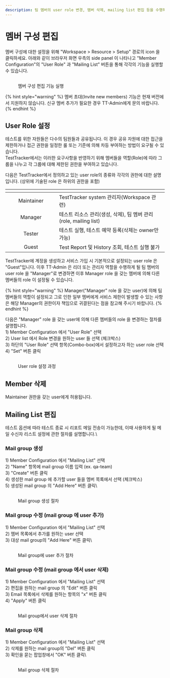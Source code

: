 ```yaml
---
description: 팀 멤버의 user role 변경, 멤버 삭제, mailing list 편집 등을 수행하기 위한 방법을 설명합니다.
---
```


# 멤버 구성 편집

멤버 구성에 대한 설정을 위해 "Workspace > Resource > Setup" 경로의 icon 을 클릭하세요. 아래와 같이 브라우저 화면 우측의 side panel 이 나타나고 "Member Configuration"의 "User Role" 과 "Mailing List" 버튼을 통해 각각의 기능을 실행할 수 있습니다.

<figure><img src="../.gitbook/assets/image (4) (1).png" alt=""><figcaption><p>멤버 구성 편집 기능 실행</p></figcaption></figure>

{% hint style="warning" %}
멤버 초대(Invite new members) 기능은 현재 버전에서 지원하지 않습니다. 신규 멤버 추가가 필요한 경우 TT-Admin에게 문의 바랍니다.
{% endhint %}

## User Role 설정

테스트를 위한 자원들은 다수의 팀원들과 공유됩니다. 이 경우 공유 자원에 대한 접근을 제한하거나 접근 권한을 일정한 룰 또는 기준에 의해 차등 부여하는 방법이 요구될 수 있습니다.\
TestTracker에서는 이러한 요구사항을 반영하기 위해 멤버들을 역할(Role)에 따라 그룹을 나누고 각 그룹에 대해 제한된 권한을 부여하고 있습니다.

다음은 TestTracker에서 정의하고 있는 user role의 종류와 각각의 권한에 대한 설명입니다. (상위에 기술된 role 은 하위의 권한을 포함)

<table><thead><tr><th width="146" align="center"></th><th></th></tr></thead><tbody><tr><td align="center">Maintainer</td><td>TestTracker system 관리자(Workspace 관련)</td></tr><tr><td align="center">Manager</td><td>테스트 리소스 관리(생성, 삭제), 팀 멤버 관리(role, mailing list)</td></tr><tr><td align="center">Tester</td><td>테스트 실행, 테스트 예약 등록(삭제는 owner만 가능)</td></tr><tr><td align="center">Guest</td><td>Test Report 및 History 조회, 테스트 실행 불가</td></tr></tbody></table>



TestTracker에 계정을 생성하고 서비스 가입 시 기본적으로 설정되는 user role 은 "Guest"입니다. 이후 TT-Admin 은 리더 또는 관리자 역할을 수행하게 될 팀 멤버의 user role 을 "Manager"로 변경하면 이후 Manager role 을 갖는 멤버에 의해 다른 멤버들의 role 이 설정될 수 있습니다.

{% hint style="warning" %}
Manager("Manager" role 을 갖는 user)에 의해 팀 멤버들의 역할이 설정되고 그로 인한 일부 멤버에게 서비스 제한이 발생할 수 있는 사항은 해당 Manager의 권한이자 책임으로 귀결된다는 점을 참고해 주시기 바랍니다.
{% endhint %}



다음은 "Manager" role 을 갖는 user에 의해 다른 멤버들의 role 을 변경하는 절차를 설명합니다.\
1\) Member Configuration 에서 "User Role" 선택\
2\) User list 에서 Role 변경을 원하는 user 들 선택 (체크박스)\
3\) 하단의 "User Role" 선택 항목(Combo-box)에서 설정하고자 하는 user role 선택\
4\) "Set" 버튼 클릭

<figure><img src="../.gitbook/assets/image (5) (1).png" alt=""><figcaption><p>User role 설정 과정</p></figcaption></figure>



## Member 삭제

Maintainer 권한을 갖는 user에게 허용됩니다.



## Mailing List 편집

테스트 옵션에 따라 테스트 종료 시 리포트 메일 전송이 가능한데, 이때 사용하게 될 메일 수신자 리스트 설정에 관한 절차를 설명합니다.\


### Mail group 생성

1\) Member Configuration 에서 "Mailing List" 선택\
2\) "Name" 항목에 mail group 이름 입력  (ex. qa-team)\
3\) "Create" 버튼 클릭\
4\) 생성한 mail group 에 추가할 user 들을 멤버 목록에서 선택 (체크박스)\
5\) 생성된 mail group 의 "Add Here" 버튼 클릭\


<div align="left">

<figure><img src="../.gitbook/assets/image (4).png" alt=""><figcaption><p>Mail group 생성 절차</p></figcaption></figure>

</div>

### Mail group 수정 (mail group 에 user 추가)

1\) Member Configuration 에서 "Mailing List" 선택\
2\) 멤버 목록에서 추가를 원하는 user 선택\
3\) 대상 mail group의 "Add Here" 버튼 클릭\


<div align="left">

<figure><img src="../.gitbook/assets/image (3).png" alt=""><figcaption><p>Mail group에 user 추가 절차</p></figcaption></figure>

</div>



### Mail group 수정 (mail group 에서 user 삭제)

1\) Member Configuration 에서 "Mailing List" 선택\
2\) 편집을 원하는 mail group 의 "Edit" 버튼 클릭\
3\) Email 목록에서 삭제를 원하는 항목의 "x" 버튼 클릭\
4\) "Apply" 버튼 클릭

<figure><img src="../.gitbook/assets/image (1).png" alt=""><figcaption><p>Mail group에서 user 삭제 절차</p></figcaption></figure>



### Mail group 삭제

1\) Member Configuration 에서 "Mailing List" 선택\
2\) 삭제를 원하는 mail group의 "Del" 버튼 클릭\
3\) 확인을 묻는 팝업창에서 "OK" 버튼 클릭\


<figure><img src="../.gitbook/assets/image (2).png" alt=""><figcaption><p>Mail group 삭제 절차</p></figcaption></figure>

